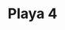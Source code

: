 ---
title: Playa 4
date: 
draft: false

# descripcion
description : Aros en caracol y resina. Anzuelo en plata 925.

materials: Plata 925

color: 

dimensions: Diámetro 2,80 cm. Largo total 4,20 cm

code: 01-01-0739

type: "Aros"

categories: []

price: $4.060,00

price_eftvo: $3.450,00

# Images
# first image will be shown in the product page
images:
  # - image: "images/path_to_image"
  # La ubicacion de las imagenes es imagenes/Aros/Aros.Colgantes/01-01-0739-playa-4
  - image: "./images/aros/colgantes/01-01-0739-playa-4_a.jpg"
  - image: "./images/aros/colgantes/01-01-0739-playa-4_b.jpg"
---